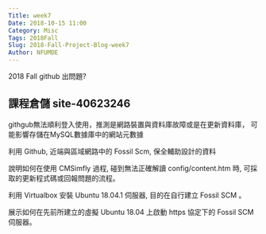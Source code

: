 ```yaml
---
Title: week7
Date: 2018-10-15 11:00
Category: Misc
Tags: 2018Fall
Slug: 2018-Fall-Project-Blog-week7
Author: NFUMDE
---
```


2018 Fall github 出問題?

<!-- PELICAN_END_SUMMARY -->

課程倉儲 site-40623246
----

githgub無法順利登入使用，推測是網路裝置與資料庫故障或是在更新資料庫， 可能影響存儲在MySQL數據庫中的網站元數據

利用 Github, 近端與區域網路中的 Fossil Scm, 保全輔助設計的資料

說明如何在使用 CMSimfly 過程, 碰到無法正確解讀 config/content.htm 時, 可採取的更新程式碼或回報問題的流程。

利用 Virtualbox 安裝 Ubuntu 18.04.1 伺服器, 目的在自行建立 Fossil SCM 。

展示如何在先前所建立的虛擬 Ubuntu 18.04 上啟動 https 協定下的 Fossil SCM 伺服器。